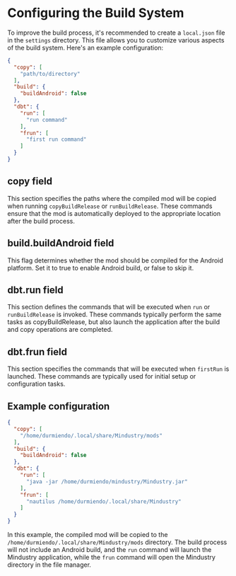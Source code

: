 # Configuring the Build System

To improve the build process, it's recommended to create a `local.json` file in the `settings` directory. This file allows you to customize various aspects of the build system. Here's an example configuration:
```json
{
  "copy": [
    "path/to/directory"
  ], 
  "build": {
    "buildAndroid": false
  }, 
  "dbt": {
    "run": [
      "run command"
    ], 
    "frun": [
      "first run command"
    ]
  }
}
```


## copy field
This section specifies the paths where the compiled mod will be copied when running `copyBuildRelease` or `runBuildRelease`. These commands ensure that the mod is automatically deployed to the appropriate location after the build process.

## build.buildAndroid field
This flag determines whether the mod should be compiled for the Android platform. Set it to true to enable Android build, or false to skip it.

## dbt.run field
This section defines the commands that will be executed when `run` or `runBuildRelease` is invoked. These commands typically perform the same tasks as copyBuildRelease, but also launch the application after the build and copy operations are completed.

## dbt.frun field
This section specifies the commands that will be executed when `firstRun` is launched. These commands are typically used for initial setup or configuration tasks.

## Example configuration
```json
{
  "copy": [
    "/home/durmiendo/.local/share/Mindustry/mods"
  ], 
  "build": {
    "buildAndroid": false
  }, 
  "dbt": {
    "run": [
      "java -jar /home/durmiendo/mindustry/Mindustry.jar"
    ],
    "frun": [
      "nautilus /home/durmiendo/.local/share/Mindustry"
    ]
  }
}
```

In this example, the compiled mod will be copied to the `/home/durmiendo/.local/share/Mindustry/mods` directory. The build process will not include an Android build, and the `run` command will launch the Mindustry application, while the `frun` command will open the Mindustry directory in the file manager.
